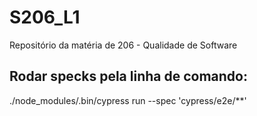 # S206_L1
Repositório da matéria de 206 - Qualidade de Software

## Rodar specks pela linha de comando:
./node_modules/.bin/cypress run --spec 'cypress/e2e/**'